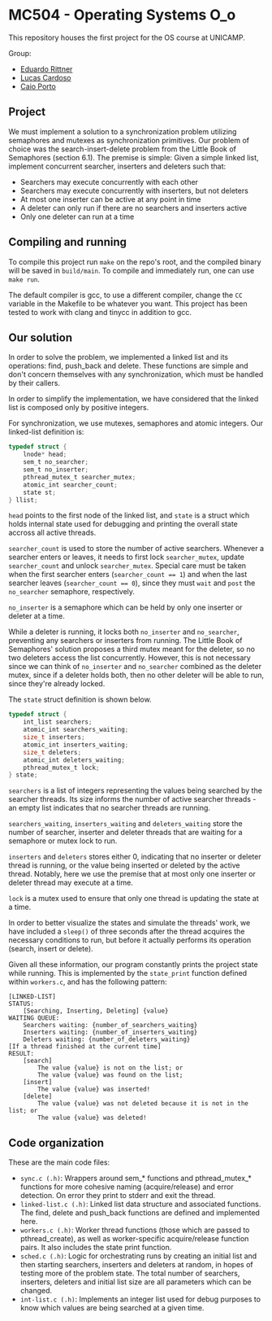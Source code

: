 # MC504 - Operating Systems O_o

This repository houses the first project for the OS course at UNICAMP.

Group:

* [Eduardo Rittner](https://github.com/eduardorittner)
* [Lucas Cardoso](https://github.com/lcardosott)
* [Caio Porto](https://github.com/lcaioporto)

## Project

We must implement a solution to a synchronization problem utilizing semaphores
and mutexes as synchronization primitives. Our problem of choice was the
search-insert-delete problem from the Little Book of Semaphores (section 6.1). The premise is
simple: Given a simple linked list, implement concurrent searcher, inserters
and deleters such that:
* Searchers may execute concurrently with each other
* Searchers may execute concurrently with inserters, but not deleters
* At most one inserter can be active at any point in time
* A deleter can only run if there are no searchers and inserters active
* Only one deleter can run at a time

## Compiling and running

To compile this project run `make` on the repo's root, and the compiled binary
will be saved in `build/main`. To compile and immediately run, one can use
`make run`.

The default compiler is gcc, to use a different compiler, change the `CC`
variable in the Makefile to be whatever you want. This project has been tested
to work with clang and tinycc in addition to gcc.

## Our solution

In order to solve the problem, we implemented a linked list and its operations:
find, push_back and delete. These functions are simple and don't concern
themselves with any synchronization, which must be handled by their callers.

In order to simplify the implementation, we have considered that the linked list is composed only by positive integers.

For synchronization, we use mutexes, semaphores and atomic integers. Our
linked-list definition is:

```c
typedef struct {
	lnode* head;
	sem_t no_searcher; 
	sem_t no_inserter;
	pthread_mutex_t searcher_mutex;
	atomic_int searcher_count;
	state st;
} llist;
```

`head` points to the first node of the linked list, and `state` is a struct
which holds internal state used for debugging and printing the overall state
accross all active threads.

`searcher_count` is used to store the number of active searchers. Whenever a
searcher enters or leaves, it needs to first lock `searcher_mutex`, update
`searcher_count` and unlock `searcher_mutex`. Special care must be taken when
the first searcher enters (`searcher_count == 1`) and when the last searcher
leaves (`searcher_count == 0`), since they must `wait` and `post` the
`no_searcher` semaphore, respectively.

`no_inserter` is a semaphore which can be held by only one inserter or deleter
at a time.

While a deleter is running, it locks both `no_inserter` and `no_searcher`,
preventing any searchers or inserters from running. The Little Book of
Semaphores' solution proposes a third mutex meant for the deleter, so no two
deleters access the list concurrently. However, this is not necessary since we
can think of `no_inserter` and `no_searcher` combined as the deleter mutex,
since if a deleter holds both, then no other deleter will be able to run, since
they're already locked.

The `state` struct definition is shown below.

```c
typedef struct {
	int_list searchers;
	atomic_int searchers_waiting;
	size_t inserters;
	atomic_int inserters_waiting;
	size_t deleters;
	atomic_int deleters_waiting;
	pthread_mutex_t lock;
} state;
```

`searchers` is a list of integers representing the values being searched by the searcher threads. Its size informs the number of active searcher threads - an empty list indicates that no searcher threads are running.

`searchers_waiting`, `inserters_waiting` and `deleters_waiting` store the number of searcher, inserter and deleter threads that are waiting for a semaphore or mutex lock to run.

`inserters` and `deleters` stores either 0, indicating that no inserter or deleter thread is running, or the value being inserted or deleted by the active thread. Notably, here we use the premise that at most only one inserter or deleter thread may execute at a time.

`lock` is a mutex used to ensure that only one thread is updating the state at a time.

In order to better visualize the states and simulate the threads' work, we have included a `sleep()` of three seconds after the thread acquires the necessary conditions to run, but before it actually performs its operation (search, insert or delete).

Given all these information, our program constantly prints the project state while running. This is implemented by the `state_print` function defined within `workers.c`, and has the following pattern:

```
[LINKED-LIST]
STATUS:
    [Searching, Inserting, Deleting] {value}
WAITING QUEUE:
    Searchers waiting: {number_of_searchers_waiting}
    Inserters waiting: {number_of_inserters_waiting}
    Deleters waiting: {number_of_deleters_waiting}
[If a thread finished at the current time]
RESULT:
    [search]
        The value {value} is not on the list; or
        The value {value} was found on the list;
    [insert]
        The value {value} was inserted!
    [delete]
        The value {value} was not deleted because it is not in the list; or
        The value {value} was deleted!
```

## Code organization

These are the main code files:
* `sync.c (.h)`: Wrappers around sem_* functions and pthread_mutex_* functions
for more cohesive naming (acquire/release) and error detection. On error they
print to stderr and exit the thread.
* `linked-list.c (.h)`: Linked list data structure and associated functions. The
find, delete and push_back functions are defined and implemented here.
* `workers.c (.h)`: Worker thread functions (those which are passed to
pthread_create), as well as worker-specific acquire/release function pairs. It also includes the state print function.
* `sched.c (.h)`: Logic for orchestrating runs by creating an initial list and then
starting searchers, inserters and deleters at random, in hopes of testing more of
the problem state. The total number of searchers, inserters, deleters and
initial list size are all parameters which can be changed.
* `int-list.c (.h)`: Implements an integer list used for debug purposes to know which values are being searched at a given time.
